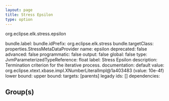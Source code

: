```yaml
---
layout: page
title: Stress Epsilon
type: option
---
```

org.eclipse.elk.stress.epsilon

bundle.label: 
bundle.idPrefix: org.eclipse.elk.stress
bundle.targetClass: properties.StressMetaDataProvider
name: epsilon
deprecated: false
advanced: false
programmatic: false
output: false
global: false
type: JvmParameterizedTypeReference: float
label: Stress Epsilon
description: Termination criterion for the iterative process.
documentation: 
default value: org.eclipse.xtext.xbase.impl.XNumberLiteralImpl@1a403483 (value: 10e-4f)
lower bound: 
upper bound: 
targets: [parents]
legady ids: []
dependencies:

## Group(s)


